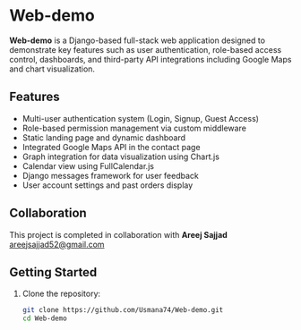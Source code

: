 # Web-demo

**Web-demo** is a Django-based full-stack web application designed to demonstrate key features such as user authentication, role-based access control, dashboards, and third-party API integrations including Google Maps and chart visualization.

##  Features

- Multi-user authentication system (Login, Signup, Guest Access)
- Role-based permission management via custom middleware
- Static landing page and dynamic dashboard
- Integrated Google Maps API in the contact page
- Graph integration for data visualization using Chart.js
- Calendar view using FullCalendar.js
- Django messages framework for user feedback
- User account settings and past orders display

##  Collaboration

This project is completed in collaboration with **Areej Sajjad**  
 areejsajjad52@gmail.com

## Getting Started

1. Clone the repository:
   ```bash
   git clone https://github.com/Usmana74/Web-demo.git
   cd Web-demo
